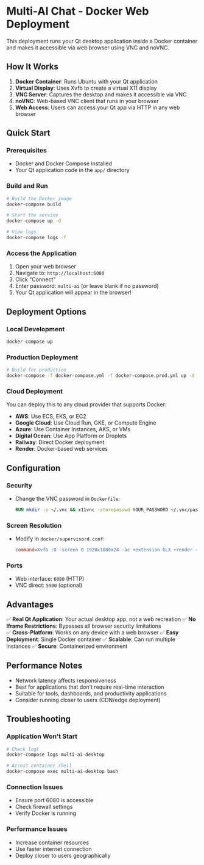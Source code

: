 # Multi-AI Chat - Docker Web Deployment

This deployment runs your Qt desktop application inside a Docker container and makes it accessible via web browser using VNC and noVNC.

## How It Works

1. **Docker Container**: Runs Ubuntu with your Qt application
2. **Virtual Display**: Uses Xvfb to create a virtual X11 display
3. **VNC Server**: Captures the desktop and makes it accessible via VNC
4. **noVNC**: Web-based VNC client that runs in your browser
5. **Web Access**: Users can access your Qt app via HTTP in any web browser

## Quick Start

### Prerequisites
- Docker and Docker Compose installed
- Your Qt application code in the `app/` directory

### Build and Run

```bash
# Build the Docker image
docker-compose build

# Start the service
docker-compose up -d

# View logs
docker-compose logs -f
```

### Access the Application

1. Open your web browser
2. Navigate to: `http://localhost:6080`
3. Click "Connect" 
4. Enter password: `multi-ai` (or leave blank if no password)
5. Your Qt application will appear in the browser!

## Deployment Options

### Local Development
```bash
docker-compose up
```

### Production Deployment
```bash
# Build for production
docker-compose -f docker-compose.yml -f docker-compose.prod.yml up -d
```

### Cloud Deployment
You can deploy this to any cloud provider that supports Docker:

- **AWS**: Use ECS, EKS, or EC2
- **Google Cloud**: Use Cloud Run, GKE, or Compute Engine  
- **Azure**: Use Container Instances, AKS, or VMs
- **Digital Ocean**: Use App Platform or Droplets
- **Railway**: Direct Docker deployment
- **Render**: Docker-based web services

## Configuration

### Security
- Change the VNC password in `Dockerfile`:
  ```dockerfile
  RUN mkdir -p ~/.vnc && x11vnc -storepasswd YOUR_PASSWORD ~/.vnc/passwd
  ```

### Screen Resolution
- Modify in `docker/supervisord.conf`:
  ```ini
  command=Xvfb :0 -screen 0 1920x1080x24 -ac +extension GLX +render -noreset
  ```

### Ports
- Web interface: `6080` (HTTP)
- VNC direct: `5900` (optional)

## Advantages

✅ **Real Qt Application**: Your actual desktop app, not a web recreation
✅ **No Iframe Restrictions**: Bypasses all browser security limitations  
✅ **Cross-Platform**: Works on any device with a web browser
✅ **Easy Deployment**: Single Docker container
✅ **Scalable**: Can run multiple instances
✅ **Secure**: Containerized environment

## Performance Notes

- Network latency affects responsiveness
- Best for applications that don't require real-time interaction
- Suitable for tools, dashboards, and productivity applications
- Consider running closer to users (CDN/edge deployment)

## Troubleshooting

### Application Won't Start
```bash
# Check logs
docker-compose logs multi-ai-desktop

# Access container shell
docker-compose exec multi-ai-desktop bash
```

### Connection Issues
- Ensure port 6080 is accessible
- Check firewall settings
- Verify Docker is running

### Performance Issues
- Increase container resources
- Use faster internet connection
- Deploy closer to users geographically 